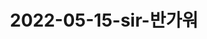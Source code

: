 ---  
layout: post  
title: "2022-05-15-sir-반가워"  
persona: "Siri"  
saywhat: "반가워"  
category: "인사"  
response: "네, {이름}! 반갑습니다!"  
response-variation: "만나 뵙게 되어 기뻐요"  
modified: 2022-05-15T07:55:58.000Z  
---